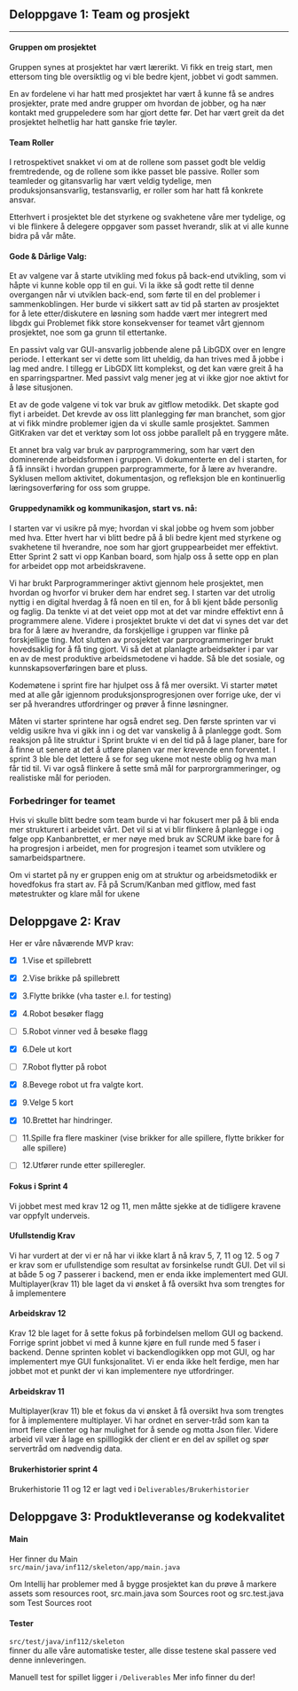 ## Deloppgave 1: Team og prosjekt

----

#### Gruppen om prosjektet
Gruppen synes at prosjektet har vært lærerikt. Vi fikk en treig start, men ettersom ting ble oversiktlig og 
vi ble bedre kjent, jobbet vi godt sammen. 

En av fordelene vi har hatt med prosjektet har vært å kunne få se andres prosjekter, prate med andre grupper om hvordan de jobber,
og ha nær kontakt med gruppeledere som har gjort dette før. Det har vært greit da det prosjektet helhetlig har 
hatt ganske frie tøyler. 

#### Team Roller
I retrospektivet snakket vi om at de rollene som passet godt
ble veldig fremtredende, og de rollene som ikke passet ble passive. Roller som teamleder og gitansvarlig har vært
veldig tydelige, men produksjonsansvarlig, testansvarlig,  er roller som har hatt få konkrete ansvar.

Etterhvert i prosjektet ble det styrkene og svakhetene våre mer tydelige, og vi ble flinkere å delegere
oppgaver som passet hverandr, slik at vi alle kunne bidra på vår måte.

#### Gode & Dårlige Valg:
Et av valgene var å starte utvikling med fokus på back-end utvikling, som vi håpte vi kunne koble opp til en gui.
Vi la ikke så godt rette til denne overgangen når vi utviklen back-end, som førte til en del problemer i sammenkoblingen.
Her burde vi sikkert satt av tid på starten av prosjektet for å lete etter/diskutere en løsning som hadde vært mer integrert med libgdx gui
Problemet fikk store konsekvenser for teamet vårt gjennom prosjektet, noe som ga grunn til ettertanke.

En passivt valg var GUI-ansvarlig jobbende alene på LibGDX over en lengre periode. I etterkant
ser vi dette som litt uheldig, da han trives med å jobbe i lag med andre. I tillegg er LibGDX litt komplekst, og det kan
være greit å ha en sparringspartner. Med passivt valg mener jeg at vi ikke gjor noe 
aktivt for å løse situsjonen.

Et av de gode valgene vi tok var bruk av gitflow metodikk. Det skapte god flyt i arbeidet. Det krevde av oss litt planlegging 
før man branchet, som gjor at vi fikk mindre problemer igjen da vi skulle samle prosjektet. Sammen GitKraken var det et verktøy 
som lot oss jobbe parallelt på en tryggere måte.

Et annet bra valg var bruk av parprogrammering, som har vært den dominerende arbeidsformen
i gruppen. Vi dokumenterte en del i starten, for å få innsikt i hvordan gruppen parprogrammerte, for å lære av hverandre.
Syklusen mellom aktivitet, dokumentasjon, og refleksjon ble en kontinuerlig læringsoverføring for oss som gruppe.


#### Gruppedynamikk og kommunikasjon, start vs. nå:
I starten var vi usikre på mye; hvordan vi skal jobbe og hvem som jobber med hva. 
Etter hvert har vi blitt bedre på å bli bedre kjent med styrkene og svakhetene til hverandre, noe som har gjort gruppearbeidet mer effektivt.
Etter Sprint 2 satt vi opp Kanban board, som hjalp oss å sette opp en plan for 
arbeidet opp mot arbeidskravene. 

Vi har brukt Parprogrammeringer aktivt gjennom hele prosjektet, men hvordan og hvorfor vi bruker dem har endret seg.
I starten var det utrolig nyttig i en digital hverdag å få noen en til en, for å bli kjent både personlig og faglig. Da tenkte
vi at det veiet opp mot at det var mindre effektivt enn å programmere alene.
Videre i prosjektet brukte vi det dat vi synes det var det bra for å lære av hverandre, da forskjellige i gruppen var
flinke på forskjellige ting. Mot slutten av prosjektet var parprogrammeringer brukt hovedsaklig for å få ting gjort. 
Vi så det at planlagte arbeidsøkter i par
var en av de mest produktive arbeidsmetodene vi hadde. Så ble det sosiale, og kunnskapsoverføringen bare et pluss.

Kodemøtene i sprint fire har hjulpet oss å få mer oversikt.
Vi starter møtet med at alle går igjennom produksjonsprogresjonen over forrige uke, der vi ser på hverandres
utfordringer og prøver å finne løsningner.

Måten vi starter sprintene har også endret seg. Den første sprinten var vi veldig usikre hva vi gikk inn i og det var vanskelig å 
å planlegge godt. Som reaksjon på lite struktur i Sprint brukte vi en del tid på å lage planer,
bare for å finne ut senere at det å utføre planen var mer krevende enn forventet.  I sprint 3 ble ble det lettere å se for seg
ukene mot neste oblig og hva man får tid til. Vi var også flinkere å sette små mål for parprorgrammeringer, og realistiske
mål for perioden.

### Forbedringer for teamet

Hvis vi skulle blitt bedre som team burde vi har fokusert mer på å bli enda mer strukturert i arbeidet vårt.
Det vil si at vi blir flinkere å planlegge i og følge opp Kanbanbrettet, er mer nøye med bruk av SCRUM ikke bare for 
å ha progresjon i arbeidet, men for progresjon i teamet som utviklere og samarbeidspartnere.

Om vi startet på ny er gruppen enig om at struktur og arbeidsmetodikk er hovedfokus fra start av.
Få på Scrum/Kanban med gitflow, med fast møtestrukter og klare mål for ukene


## Deloppgave 2: Krav

Her er våre nåværende MVP krav:
- [x] 1.Vise et spillebrett
- [x] 2.Vise brikke på spillebrett
- [x] 3.Flytte brikke (vha taster e.l. for testing)
- [x] 4.Robot besøker flagg
- [ ] 5.Robot vinner ved å besøke flagg
- [x] 6.Dele ut kort
- [ ] 7.Robot flytter på robot
- [x] 8.Bevege robot ut fra valgte kort.  
- [x] 9.Velge 5 kort
- [x] 10.Brettet har hindringer.
- [ ] 11.Spille fra flere maskiner (vise brikker for alle spillere, flytte brikker for alle spillere)
- [ ] 12.Utfører runde etter spilleregler.


#### Fokus i Sprint 4
Vi jobbet mest med krav 12 og 11, men måtte sjekke at de tidligere kravene var oppfylt underveis.

#### Ufullstendig Krav
Vi har vurdert at der vi er nå har vi ikke klart å nå krav 5, 7, 11 og 12. 
5 og 7 er krav som er ufullstendige som resultat av forsinkelse rundt GUI. Det vil si at både 5 og 7 passerer i backend, men
er enda ikke implementert med GUI.
Multiplayer(krav 11) ble laget da vi ønsket å få oversikt hva som trengtes for å implementere 

#### Arbeidskrav 12
Krav 12 ble laget for å sette fokus på forbindelsen mellom GUI og backend.
Forrige sprint jobbet vi med å kunne kjøre en full runde med 5 faser i backend.
Denne sprinten koblet vi backendlogikken opp mot GUI, og har implementert mye GUI funksjonalitet. 
Vi er enda ikke helt ferdige, men har jobbet mot et punkt der vi kan implementere nye utfordringer.

#### Arbeidskrav 11
Multiplayer(krav 11) ble et fokus da vi ønsket å få oversikt hva som trengtes for å implementere multiplayer.
Vi har ordnet en server-tråd som kan ta imort flere clienter og har mulighet for å sende og motta Json filer.
Videre arbeid vil vær å lage en spilllogikk der client er en del av spillet og spør servertråd om nødvendig data.

#### Brukerhistorier sprint 4
Brukerhistorie 11 og 12 er lagt ved i `Deliverables/Brukerhistorier`

## Deloppgave 3: Produktleveranse og kodekvalitet

#### Main
Her finner du Main\
`src/main/java/inf112/skeleton/app/main.java`

Om Intellij har problemer med å bygge prosjektet kan du prøve å markere assets som resources root,
src.main.java som Sources root og src.test.java som Test Sources root

#### Tester
`src/test/java/inf112/skeleton` \
finner du alle våre automatiske tester, alle disse testene skal passere ved denne innleveringen.

Manuell test for spillet ligger i `/Deliverables` Mer info finner du der!

